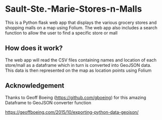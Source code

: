# Sault-Ste.-Marie-Stores-n-Malls
This is a Python flask web app that displays the various grocery stores and shopping malls on a map using Folium. The web app also includes a search function to allow the user to find a specific store or mall 

## How does it work?
The web app will read the CSV files containing names and location of each store/mall as a dataframe which in turn is converted into GeoJSON data. This data is then represented on the map as location points using Folium

## Acknowledgement
Thanks to Geoff Boeing (https://github.com/gboeing) for this amazing Dataframe to GeoJSON converter function

https://geoffboeing.com/2015/10/exporting-python-data-geojson/

